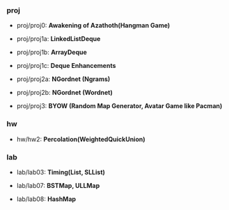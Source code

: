 <h3 align="left">proj</h3>

- proj/proj0: **Awakening of Azathoth(Hangman Game)**

- proj/proj1a: **LinkedListDeque**

- proj/proj1b: **ArrayDeque**

- proj/proj1c: **Deque Enhancements**

- proj/proj2a: **NGordnet (Ngrams)**

- proj/proj2b: **NGordnet (Wordnet)**

- proj/proj3: **BYOW (Random Map Generator, Avatar Game like Pacman)**

<h3 align="left">hw</h3>

- hw/hw2: **Percolation(WeightedQuickUnion)**

<h3 align="left">lab</h3>

- lab/lab03: **Timing(List, SLList)**

- lab/lab07: **BSTMap, ULLMap**

- lab/lab08: **HashMap**
